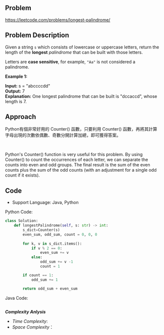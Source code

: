 ## Problem

https://leetcode.com/problems/longest-palindrome/

## Problem Description

Given a string `s` which consists of lowercase or uppercase letters, return the length of the **longest**
*palindrome* that can be built with those letters.

Letters are **case sensitive**, for example, `"Aa"` is not considered a palindrome.

 

**Example 1:**

**Input:** s = "abccccdd"  <br>
**Output:** 7  <br>
**Explanation:** One longest palindrome that can be built is "dccaccd", whose length is 7.



## Approach
Python有個非常好用的 Counter() 函數，只要利用 Counter() 函數，再將其計算字母出現的次數依偶數、奇數分開計算加總，即可獲得答案。

<br>

Python's Counter() function is very useful for this problem. By using Counter() to count the occurrences of each letter, we can separate the counts into even and odd groups. The final result is the sum of the even counts plus the sum of the odd counts (with an adjustment for a single odd count if it exists).

## Code

- Support Language: Java, Python

Python Code:

```py
class Solution:
    def longestPalindrome(self, s: str) -> int:
        s_dict=Counter(s)
        even_sum, odd_sum, count = 0, 0, 0
         
        for k, v in s_dict.items():
            if v % 2 == 0:
                even_sum += v
            else:
                odd_sum += v -1
                count = 1

        if count == 1: 
            odd_sum += 1

        return odd_sum + even_sum


```

Java Code:

```

```

**_Complexity Anlysis_**

- _Time Complexity_: 
- _Space Complexity_：
